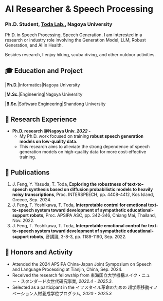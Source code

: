 # AI Researcher & Speech Processing
### Ph.D. Student, <a href="https://www.toda.is.i.nagoya-u.ac.jp/">Toda Lab.</a>, Nagoya University
Ph.D. in Speech Processing, Speech Generation. 
I am interested in a research or industry role involving the Generation Model, LLM, Robust Generation, and AI in Health.

Besides research, I enjoy hiking, scuba diving, and other outdoor activities.

<!-- #### Publication Statistics:
Cumulative Impact Factor: **34.171**

Total Citations: **39** <a href="https://scholar.google.com/citations?user=KnuQm0cAAAAJ&hl=en" target="_blank">Google Scholar</a> 

#### Technical Skills:
- Programming Languages: _Proficient in R, Python, and Linux command line; experience with Shiny, Google Colab._
- Phenomics and Genomics: _Expertise in molecular breeding techniques, NGS data analysis, QTL/GWAS, genomic selection, designing field trials, managing phenotyping pipelines, and analyzing high-throughput phenotypic and genotypic data._
- Data Science: _Multivariate analysis, machine learning, large-scale genomic data analysis, and visualization._
-->
  
## 🎓 Education and Project

  |**Ph.D.**|<a herf="https://www.i.nagoya-u.ac.jp/en/gs/is/">Informatics</a>|Nagoya University

  |**M.Sc.**|<a herf="https://www.nuee.nagoya-u.ac.jp/communications/index.html">Engineering</a>|Nagoya University

  |**B.Sc.**|Software Engineering|Shandong University

## 🔬 Research Experience
- **Ph.D. research @Nagoya Univ. _2022 -_**
  - My Ph.D. work focused on training **robust speech generation models on low-quality data**.
  - This research aims to alleviate the strong dependence of speech generation models on high-quality data for more cost-effective training.

<!--
**M.Sc. research @Nagoya Univ. _2020.4 - 2022.3_**
- 
-->

<!--
## ✍️ Articles & Blogs
- <a href="" target="_blank"> Articles</a>
-->

## 📜 Publications
1. J. Feng, Y. Yasuda, T. Toda, **Exploring the robustness of text-to-speech synthesis based on diffusion probabilistic models to heavily noisy transcriptions**, Proc. INTERSPEECH, pp. 4408-4412, Kos Island, Greece, Sep. 2024.
2. J. Feng, T. Yoshikawa, T. Toda, **Interpretable control for emotional text-to-speech system toward development of sympathetic educational-support robots**, Proc. APSIPA ASC, pp. 342-346, Chiang Mai, Thailand, Nov. 2022.
3. J. Feng, T. Yoshikawa, T. Toda, **Interpretable emotional control for text-to-speech system toward development of sympathetic educational-support robots**, 音講論, 3-8-3, pp. 1189-1190, Sep. 2022.

## 📌 Honors and Activity
- Attended the 2024 APSIPA China-Japan Joint Symposium on Speech and Language Processing at Tianjin, China, Sep. 2024.
- Received the research fellowship from <a herf="https://dec.nagoya-u.ac.jp/spring_information/" target="_blank">東海国立大学機構メイク・ニュー・スタンダード次世代研究事業</a>, _2022.4 - 2025.3_.
- Selected as a participant in the <a herf="https://www.tmi.mirai.nagoya-u.ac.jp/" target="_blank">イフスタイル革命のための
超学際移動イノベーション人材養成学位プログラム</a>, _2020 - 2025.3_



<!--<a href="mailto:fuuseii1222@gmail.com" target="_blank">**📧Gmail**: fuuseii1222@gmail.com</a> | <a href="https://www.linkedin.com/in/jingyi-feng-59a9a8242/" target="_blank">**👔LinkedIn**: JINGYI FENG</a>-->
